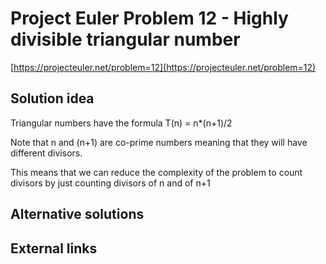 # Project Euler Problem 12 - Highly divisible triangular number

[https://projecteuler.net/problem=12](https://projecteuler.net/problem=12)

## Solution idea

Triangular numbers have the formula T(n) = n*(n+1)/2

Note that n and (n+1) are co-prime numbers meaning that they will have different divisors.

This means that we can reduce the complexity of the problem to count divisors by just counting divisors of n and of n+1

## Alternative solutions

## External links
